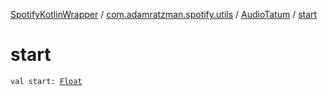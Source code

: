 [SpotifyKotlinWrapper](../../index.md) / [com.adamratzman.spotify.utils](../index.md) / [AudioTatum](index.md) / [start](./start.md)

# start

`val start: `[`Float`](https://kotlinlang.org/api/latest/jvm/stdlib/kotlin/-float/index.html)